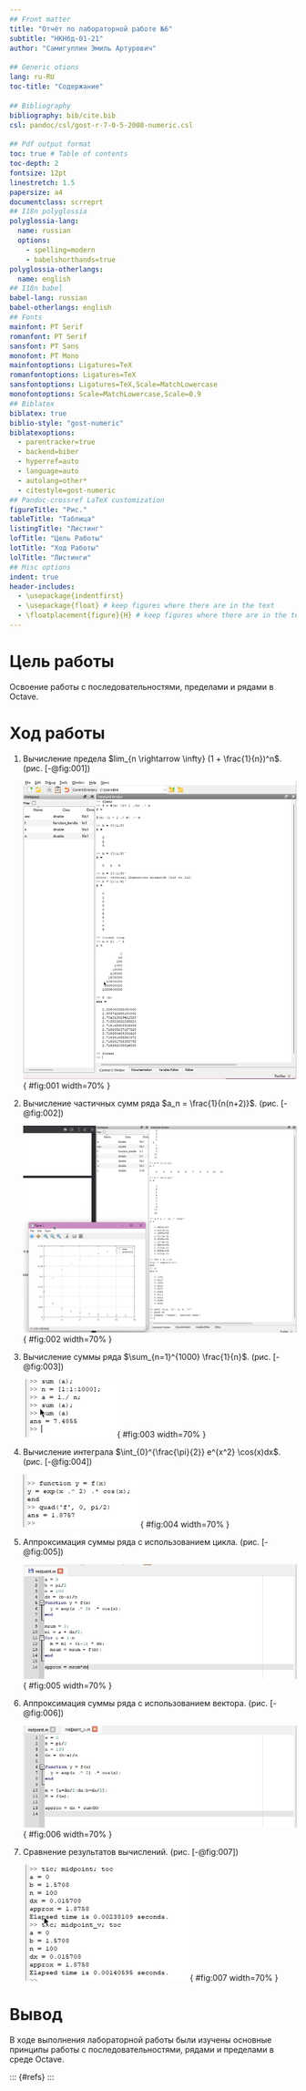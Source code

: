 ```yaml
---
## Front matter
title: "Отчёт по лабораторной работе №6"
subtitle: "НКНбд-01-21"
author: "Самигуллин Эмиль Артурович"

## Generic otions
lang: ru-RU
toc-title: "Содержание"

## Bibliography
bibliography: bib/cite.bib
csl: pandoc/csl/gost-r-7-0-5-2008-numeric.csl

## Pdf output format
toc: true # Table of contents
toc-depth: 2
fontsize: 12pt
linestretch: 1.5
papersize: a4
documentclass: scrreprt
## I18n polyglossia
polyglossia-lang:
  name: russian
  options:
	- spelling=modern
	- babelshorthands=true
polyglossia-otherlangs:
  name: english
## I18n babel
babel-lang: russian
babel-otherlangs: english
## Fonts
mainfont: PT Serif
romanfont: PT Serif
sansfont: PT Sans
monofont: PT Mono
mainfontoptions: Ligatures=TeX
romanfontoptions: Ligatures=TeX
sansfontoptions: Ligatures=TeX,Scale=MatchLowercase
monofontoptions: Scale=MatchLowercase,Scale=0.9
## Biblatex
biblatex: true
biblio-style: "gost-numeric"
biblatexoptions:
  - parentracker=true
  - backend=biber
  - hyperref=auto
  - language=auto
  - autolang=other*
  - citestyle=gost-numeric
## Pandoc-crossref LaTeX customization
figureTitle: "Рис."
tableTitle: "Таблица"
listingTitle: "Листинг"
lofTitle: "Цель Работы"
lotTitle: "Ход Работы"
lolTitle: "Листинги"
## Misc options
indent: true
header-includes:
  - \usepackage{indentfirst}
  - \usepackage{float} # keep figures where there are in the text
  - \floatplacement{figure}{H} # keep figures where there are in the text
---
```


# Цель работы

Освоение работы с последовательностями, пределами и рядами в Octave.

# Ход работы

1. Вычисление предела $lim_{n \rightarrow \infty} (1 + \frac{1}{n})^n$. (рис. [-@fig:001])

   ![Вычисление предела $lim_{n \rightarrow \infty} (1 + \frac{1}{n})^n$](image/1.png){ #fig:001 width=70% }

2. Вычисление частичных сумм ряда $a_n = \frac{1}{n(n+2)}$. (рис. [-@fig:002])

   ![Вычисление частичных сумм ряда $a_n = \frac{1}{n(n+2)}$](image/2.png){ #fig:002 width=70% }

3. Вычисление суммы ряда $\sum_{n=1}^{1000} \frac{1}{n}$. (рис. [-@fig:003])

   ![Вычисление суммы ряда $\sum_{n=1}^{1000}$](image/3.png){ #fig:003 width=70% }

4. Вычисление интеграла $\int_{0}^{\frac{\pi}{2}} e^{x^2} \cos(x)dx$. (рис. [-@fig:004])

   ![Вычисление интеграла $\int_{0}^{\frac{\pi}{2}} e^{x^2} \cos(x)dx$](image/4.png){ #fig:004 width=70% }

5. Аппроксимация суммы ряда с использованием цикла. (рис. [-@fig:005])

   ![Аппроксимация с помощью цикла](image/5.png){ #fig:005 width=70% }

6. Аппроксимация суммы ряда с использованием вектора. (рис. [-@fig:006])

   ![Аппроксимация с помощью вектора](image/6.png){ #fig:006 width=70% }

7. Сравнение результатов вычислений. (рис. [-@fig:007])

   ![Сравнение результатов времени выполнения](image/7.png){ #fig:007 width=70% }

# Вывод

В ходе выполнения лабораторной работы были изучены основные принципы работы с последовательностями, рядами и пределами в среде Octave. 

::: {#refs}
:::
